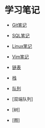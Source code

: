 # 学习笔记

- [Git笔记](./Git/README.md)  
- [SQL笔记](./SQL/README.md)  
- [Linux笔记](./Linux/README.md)  
- [Vim笔记](./Vim/README.md)  

- [链表](./DataStructures/LinkedList.md)
- [栈](./DataStructures/Stack.md)
- [队列](./DataStructures/Deque.md)
- [双端队列]
- [树]
- [图]
